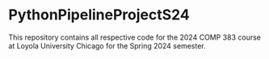 # PythonPipelineProjectS24
This repository contains all respective code for the 2024 COMP 383 course at Loyola University Chicago for the Spring 2024 semester.
